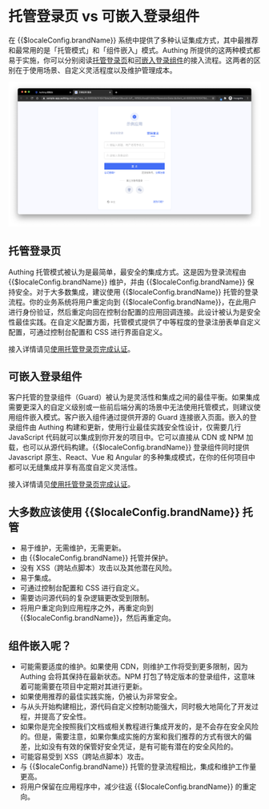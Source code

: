 # 托管登录页 vs 可嵌入登录组件

<LastUpdated/>

在 {{$localeConfig.brandName}} 系统中提供了多种认证集成方式，其中最推荐和最常用的是「托管模式」和「组件嵌入」模式。Authing 所提供的这两种模式都易于实施，你可以分别阅读[托管登录页](/guides/basics/authenticate-first-user/use-hosted-login-page.md)和[可嵌入登录组件](/guides/basics/authenticate-first-user/use-embeded-login-component/)的接入流程。这两者的区别在于使用场景、自定义灵活程度以及维护管理成本。

![](./images/login-page.png)

## 托管登录页

Authing 托管模式被认为是最简单，最安全的集成方式。这是因为登录流程由 {{$localeConfig.brandName}} 维护，并由 {{$localeConfig.brandName}} 保持安全。对于大多数集成，建议使用 {{$localeConfig.brandName}} 托管的登录流程。你的业务系统将用户重定向到 {{$localeConfig.brandName}}，在此用户进行身份验证，然后重定向回在控制台配置的应用回调连接。此设计被认为是安全性最佳实践。在自定义配置方面，托管模式提供了中等程度的登录注册表单自定义配置，可通过控制台配置和 CSS 进行界面自定义。

接入详情请见[使用托管登录页完成认证](/guides/basics/authenticate-first-user/use-hosted-login-page.md)。

## 可嵌入登录组件

客户托管的登录组件（Guard）被认为是灵活性和集成之间的最佳平衡。如果集成需要更深入的自定义级别或一些前后端分离的场景中无法使用托管模式，则建议使用组件嵌入模式。客户嵌入组件通过提供开源的 Guard 连接嵌入页面。嵌入的登录组件由 Authing 构建和更新，使用行业最佳实践安全性设计，仅需要几行 JavaScript 代码就可以集成到你开发的项目中。它可以直接从 CDN 或 NPM 加载，也可以从源代码构建。{{$localeConfig.brandName}} 登录组件同时提供 Javascript 原生、React、Vue 和 Angular 的多种集成模式，在你的任何项目中都可以无缝集成并享有高度自定义灵活性。

接入详情请见[使用托管登录页完成认证](/guides/basics/authenticate-first-user/use-embeded-login-component/)。

## 大多数应该使用 {{$localeConfig.brandName}} 托管

- 易于维护，无需维护，无需更新。
- 由 {{$localeConfig.brandName}} 托管并保护。
- 没有 XSS（跨站点脚本）攻击以及其他潜在风险。
- 易于集成。
- 可通过控制台配置和 CSS 进行自定义。
- 需要访问源代码的复杂逻辑更改受到限制。
- 将用户重定向到应用程序之外，再重定向到 {{$localeConfig.brandName}}，然后再重定向。

## 组件嵌入呢？

- 可能需要适度的维护。如果使用 CDN，则维护工作将受到更多限制，因为 Authing 会将其保持在最新状态。NPM 打包了特定版本的登录组件，这意味着可能需要在项目中定期对其进行更新。
- 如果使用推荐的最佳实践实施，仍被认为非常安全。
- 与从头开始构建相比，源代码自定义控制功能强大，同时极大地简化了开发过程，并提高了安全性。
- 如果你是完全按照我们文档或相关教程进行集成开发的，是不会存在安全风险的。但是，需要注意，如果你集成实施的方案和我们推荐的方式有很大的偏差，比如没有有效的保管好安全凭证，是有可能有潜在的安全风险的。
- 可能容易受到 XSS（跨站点脚本）攻击。
- 与 {{$localeConfig.brandName}} 托管的登录流程相比，集成和维护工作量更高。
- 将用户保留在应用程序中，减少往返 {{$localeConfig.brandName}} 的重定向。
